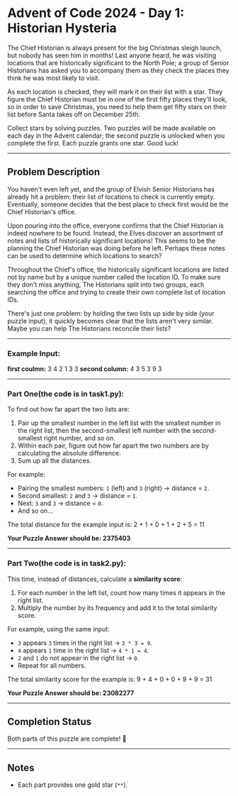 # Advent of Code 2024 - Day 1: Historian Hysteria

The Chief Historian is always present for the big Christmas sleigh launch, but nobody has seen him in months! Last anyone heard, he was visiting locations that are historically significant to the North Pole; a group of Senior Historians has asked you to accompany them as they check the places they think he was most likely to visit.

As each location is checked, they will mark it on their list with a star. They figure the Chief Historian must be in one of the first fifty places they'll look, so in order to save Christmas, you need to help them get fifty stars on their list before Santa takes off on December 25th.

Collect stars by solving puzzles. Two puzzles will be made available on each day in the Advent calendar; the second puzzle is unlocked when you complete the first. Each puzzle grants one star. Good luck!

---

## Problem Description

You haven't even left yet, and the group of Elvish Senior Historians has already hit a problem: their list of locations to check is currently empty. Eventually, someone decides that the best place to check first would be the Chief Historian's office.

Upon pouring into the office, everyone confirms that the Chief Historian is indeed nowhere to be found. Instead, the Elves discover an assortment of notes and lists of historically significant locations! This seems to be the planning the Chief Historian was doing before he left. Perhaps these notes can be used to determine which locations to search?

Throughout the Chief's office, the historically significant locations are listed not by name but by a unique number called the location ID. To make sure they don't miss anything, The Historians split into two groups, each searching the office and trying to create their own complete list of location IDs.

There's just one problem: by holding the two lists up side by side (your puzzle input), it quickly becomes clear that the lists aren't very similar. Maybe you can help The Historians reconcile their lists?

---

### Example Input:
**first coulmn:**
3 4 2 1 3 3
**second column:**
4 3 5 3 9 3

---

### Part One(the code is in task1.py):

To find out how far apart the two lists are:

1. Pair up the smallest number in the left list with the smallest number in the right list, then the second-smallest left number with the second-smallest right number, and so on.
2. Within each pair, figure out how far apart the two numbers are by calculating the absolute difference.
3. Sum up all the distances.

For example:

- Pairing the smallest numbers: `1` (left) and `3` (right) → distance = `2`.
- Second smallest: `2` and `3` → distance = `1`.
- Next: `3` and `3` → distance = `0`.
- And so on...

The total distance for the example input is:
2 + 1 + 0 + 1 + 2 + 5 = 11

**Your Puzzle Answer should be: 2375403**

---

### Part Two(the code is in task2.py):

This time, instead of distances, calculate a **similarity score**:

1. For each number in the left list, count how many times it appears in the right list.
2. Multiply the number by its frequency and add it to the total similarity score.

For example, using the same input:

- `3` appears `3` times in the right list → `3 * 3 = 9`.
- `4` appears `1` time in the right list → `4 * 1 = 4`.
- `2` and `1` do not appear in the right list → `0`.
- Repeat for all numbers.

The total similarity score for the example is:
9 + 4 + 0 + 0 + 9 + 9 = 31


**Your Puzzle Answer should be: 23082277**

---

## Completion Status

Both parts of this puzzle are complete! 🎉

---

## Notes

- Each part provides one gold star (`**`).
